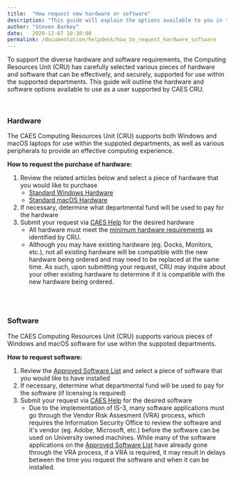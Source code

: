 ```yaml
---
title:  "How request new hardware or software"
description: "This guide will explain the options available to you in terms of hardware and software as well we how you can request a new piece of hardware or a piece of software be installed."
author: "Steven Barkey"
date:   2020-12-07 10:30:00
permalink: /documentation/helpdesk/how_to_request_hardware_software
---
```


<p><span class="discreet">To support the diverse hardware and software requirements, the Computing Resources Unit (CRU) has carefully selected various pieces of hardware and software that can be effectively, and securely, supported for use within the supported departments.  This guide will outline the hardware and software options available to use as a user supported by CAES CRU.</span></p>
<br />
<h3>Hardware</h3>
<p><span class="discreet">The CAES Computing Resources Unit (CRU) supports both Windows and macOS laptops for use within the suppoted departments, as well as various peripherals to provide an effective computing experience.</span></p>
<p><b>How to request the purchase of hardware:</b></p>
<ol style="PADDING-LEFT: 30px">
    <li>Review the related articles below and select a piece of hardware that you would like to purchase
        <ul style="PADDING-LEFT: 20px">
            <li><a href="https://computing.caes.ucdavis.edu/documentation/policies/pc-hardware-standards" target="_blank">Standard Windows Hardware</a></li>
            <li><a href="https://computing.caes.ucdavis.edu/documentation/policies/mac-hardware-standards" target="_blank">Standard macOS Hardware</a></li>
        </ul>
    </li>
    <li>If necessary, determine what departmental fund will be used to pay for the hardware</li>
    <li>Submit your request via <a class="_blank" href="https://caeshelp.ucdavis.edu" target="_blank">CAES Help</a> for the desired hardware
        <ul style="PADDING-LEFT: 20px">
            <li>All hardware must meet the <a href="https://computing.caes.ucdavis.edu/documentation/policies/minimum-hardware-requirements" target="_blank">minimum hardware requirements</a> as identified by CRU.</li>
            <li>Although you may have existing hardware (eg. Docks, Monitors, etc.), not all existing hardware will be compatible with the new hardware being ordered and may need to be replaced at the same time.  As such, upon submitting your request, CRU may inquire about your other existing hardware to determine if it is compatible with the new hardware being ordered.</li>
        </ul>
    </li>
</ol>
<br />
<br />
<h3>Software</h3>
<p><span class="discreet">The CAES Computing Resources Unit (CRU) supports various pieces of Windows and macOS software for use within the suppoted departments.</span></p>
<p><b>How to request software:</b></p>
<ol style="PADDING-LEFT: 30px">
    <li>Review the <a href="https://computing.caes.ucdavis.edu/documentation/policies/approved-software" target="_blank">Approved Software List</a> and select a piece of software that you would like to have installed</li>
    <li>If necessary, determine what departmental fund will be used to pay for the software (if licensing is required)</li>
    <li>Submit your request via <a class="_blank" href="https://caeshelp.ucdavis.edu" target="_blank">CAES Help</a> for the desired software
        <ul style="PADDING-LEFT: 20px">
            <li>Due to the implementation of IS-3, many software applications must go through the Vendor Risk Assesment (VRA) process, which requires the Information Security Office to review the software and it's vendor (eg. Adobe, Microsoft, etc.) before the software can be used on University owned machines.  While many of the software applications on the <a href="https://computing.caes.ucdavis.edu/documentation/policies/approved-software" target="_blank">Approved Software List</a> have already gone through the VRA process, if a VRA is required, it may result in delays between the time you request the software and when it can be installed.</li>
        </ul>
    </li>
</ol>